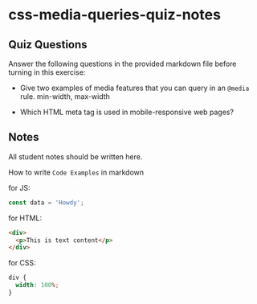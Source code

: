 # css-media-queries-quiz-notes

## Quiz Questions

Answer the following questions in the provided markdown file before turning in this exercise:

- Give two examples of media features that you can query in an `@media` rule.
  min-width, max-width

- Which HTML meta tag is used in mobile-responsive web pages?
<meta name="viewport">

## Notes

All student notes should be written here.

How to write `Code Examples` in markdown

for JS:

```javascript
const data = 'Howdy';
```

for HTML:

```html
<div>
  <p>This is text content</p>
</div>
```

for CSS:

```css
div {
  width: 100%;
}
```
